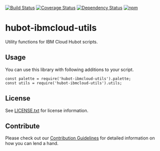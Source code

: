 [![Build Status](https://travis-ci.org/ibm-cloud-solutions/hubot-ibmcloud-utils.svg?branch=master)](https://travis-ci.org/ibm-cloud-solutions/hubot-ibmcloud-utils)
[![Coverage Status](https://coveralls.io/repos/github/ibm-cloud-solutions/hubot-ibmcloud-utils/badge.svg?branch=master)](https://coveralls.io/github/ibm-cloud-solutions/hubot-ibmcloud-utils?branch=master)
[![Dependency Status](https://dependencyci.com/github/ibm-cloud-solutions/hubot-ibmcloud-utils/badge)](https://dependencyci.com/github/ibm-cloud-solutions/hubot-ibmcloud-utils)
[![npm](https://img.shields.io/npm/v/hubot-ibmcloud-utils.svg?maxAge=2592000)](https://www.npmjs.com/package/hubot-ibmcloud-utils)

# hubot-ibmcloud-utils

Utility functions for IBM Cloud Hubot scripts.

## Usage <a id="usage"></a>
You can use this library with following additions to your script.

```
const palette = require('hubot-ibmcloud-utils').palette;
const utils = require('hubot-ibmcloud-utils').utils;
```

## License

See [LICENSE.txt](https://github.com/ibm-cloud-solutions/hubot-ibmcloud-utils/blob/master/LICENSE.txt) for license information.

## Contribute

Please check out our [Contribution Guidelines](https://github.com/ibm-cloud-solutions/hubot-ibmcloud-utils/blob/master/CONTRIBUTING.md) for detailed information on how you can lend a hand.
